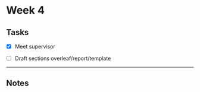 # Week 4

## Tasks

- [x] Meet supervisor
- [ ] Draft sections overleaf/report/template



---

## Notes
